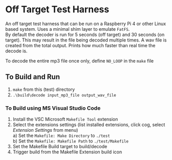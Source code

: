 # Off Target Test Harness
An off target test harness that can be run on a Raspberry Pi 4 or other Linux based system. Uses a minimal shim layer to emulate `FatFS`.  
By default the decoder is run for 5 seconds (off target) and 30 seconds (on target). This may result in the file being decoded multiple times. A wav file is created from the total output. Prints how much faster than real time the decode is.

To decode the entire mp3 file once only, define `NO_LOOP` in the `make` file

## To Build and Run
1. `make` from this (test) directory  
2. `.\build\decode input_mp3_file output_wav_file` 
### To Build using MS Visual Studio Code
1) Install the VSC Microsoft `Makefile Tool` extension  
2) Select the extensions settings (list installed extensions, click cog, select *Extension Settings* from menu)  
a) Set the `Makefile: Make Directory` to `./test`  
b) Set the `Makefile: Makefile Path` to `./test/Makefile`  
3) Set the Makefile Build target to build/decode 
4) Trigger build from the Makefile Extension build icon